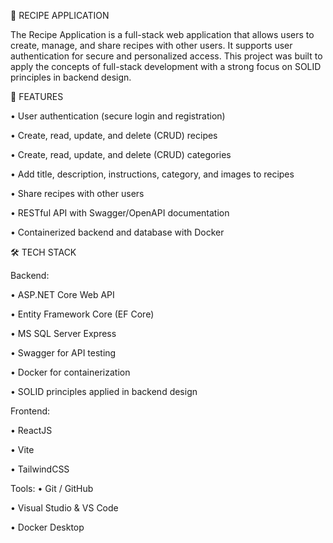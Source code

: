 🍲 RECIPE APPLICATION 

The Recipe Application is a full-stack web application that allows users to create, manage, and share recipes with other users. It supports user authentication for secure and personalized access. This project was built to apply the concepts of full-stack development with a strong focus on SOLID principles in backend design.


🚀 FEATURES

• User authentication (secure login and registration)

• Create, read, update, and delete (CRUD) recipes

• Create, read, update, and delete (CRUD) categories

• Add title, description, instructions, category, and images to recipes

• Share recipes with other users

• RESTful API with Swagger/OpenAPI documentation

• Containerized backend and database with Docker


🛠️ TECH STACK

Backend:

• ASP.NET Core Web API

• Entity Framework Core (EF Core)

• MS SQL Server Express

• Swagger for API testing

• Docker for containerization

• SOLID principles applied in backend design

Frontend:

• ReactJS

• Vite

• TailwindCSS

Tools:
• Git / GitHub

• Visual Studio & VS Code

• Docker Desktop
